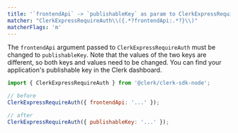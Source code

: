 ```yaml
---
title: '`frontendApi` -> `publishableKey` as param to ClerkExpressRequireAuth'
matcher: "ClerkExpressRequireAuth\\({.*?frontendApi:.*?}\\)"
matcherFlags: 'm'
---
```


The `frontendApi` argument passed to `ClerkExpressRequireAuth` must be changed to `publishableKey`. Note that the values of the two keys are different, so both keys and values need to be changed. You can find your application's publishable key in the Clerk dashboard.

```js
import { ClerkExpressRequireAuth } from '@clerk/clerk-sdk-node';

// before
ClerkExpressRequireAuth({ frontendApi: '...' });

// after
ClerkExpressRequireAuth({ publishableKey: '...' });
```
